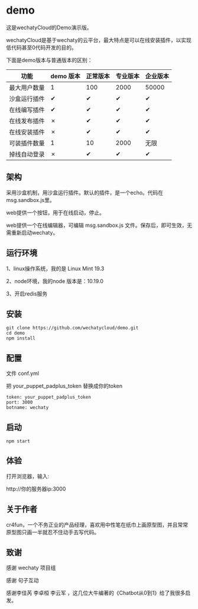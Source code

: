 # demo

这是wechatyCloud的Demo演示版。

wechatyCloud是基于wechaty的云平台，最大特点是可以在线安装插件，以实现低代码甚至0代码开发的目的。

下面是demo版本与普通版本的区别：

| 功能 | demo 版本 | 正常版本 | 专业版本 | 企业版本 |
| ---- | ---- | ---- | ---- | ---- |
| 最大用户数量 | 1| 100 | 2000| 50000|
| 沙盒运行插件 | ✔| ✔ | ✔| ✔| ✔|
| 在线编写插件 | ✔| ✔ | ✔| ✔| ✔|
| 在线发布插件 | ✗| ✔ | ✔| ✔| ✔|
| 在线安装插件 | ✗| ✔ | ✔| ✔| ✔|
| 可装插件数量 | 1| 10 | 2000| 无限|
| 掉线自动登录 | ✗| ✔ | ✔| ✔| ✔|

## 架构

采用沙盒机制，用沙盒运行插件。默认的插件，是一个echo。代码在msg.sandbox.js里。

web提供一个按钮，用于在线启动，停止。

web提供一个在线编辑器，可编辑 msg.sandbox.js 文件。保存后，即可生效，无需重新启动wechaty。

## 运行环境

1、linux操作系统，我的是 Linux Mint 19.3

2、node环境，我的node 版本是：10.19.0

3、开启redis服务

## 安装

```
git clone https://github.com/wechatycloud/demo.git
cd demo
npm install
```

## 配置

文件 conf.yml

把 your_puppet_padplus_token 替换成你的token
```
token: your_puppet_padplus_token
port: 3000
botname: wechaty
```

## 启动
```
npm start
```

## 体验

打开浏览器，输入:

http://你的服务器ip:3000

## 关于作者

cr4fun，一个不务正业的产品经理，喜欢用中性笔在纸巾上画原型图，并且常常原型图只画一半就忍不住动手去写代码。

## 致谢

感谢 wechaty 项目组

感谢 句子互动

感谢李佳芮 李卓桓 李云军 ，这几位大牛编著的《Chatbot从0到1》给了我很多启发。